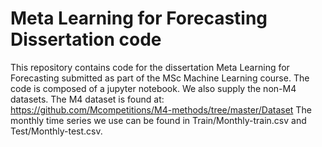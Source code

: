 # Meta Learning for Forecasting Dissertation code

This repository contains code for the dissertation Meta Learning for Forecasting submitted as part of the MSc Machine Learning course. 
The code is composed of a jupyter notebook. We also supply the non-M4 datasets. The M4 dataset is found at: https://github.com/Mcompetitions/M4-methods/tree/master/Dataset
The monthly time series we use can be found in Train/Monthly-train.csv and Test/Monthly-test.csv. 
